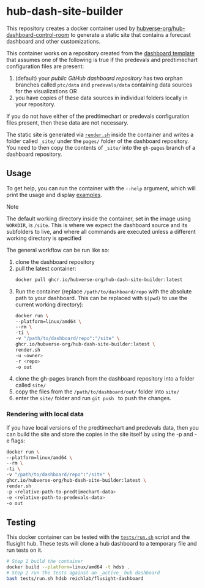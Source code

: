 # hub-dash-site-builder

This repository creates a docker container used by [hubverse-org/hub-dashboard-control-room](https://github.com/hubverse-org/hub-dashboard-control-room)
to generate a static site that contains a forecast dashboard and other
customizations. 

This container works on a repository created from the [dashboard
template](https://github.com/hubverse-org/hub-dashboard-template) that assumes
one of the following is true if the predevals and predtimechart configuration
files are present:

1. (default) your _public GitHub dashboard repository_ has two orphan branches
   called `ptc/data` and `predevals/data` containing data sources for the
   visualizations OR
2. you have copies of these data sources in individual folders locally in your
   repository.

If you do not have either of the predtimechart or predevals configuration files
present, then these data are not necessary.

The static site is generated via [`render.sh`](./render.sh) inside the
container and writes a folder called `_site/` under the `pages/` folder of the
dashboard repository. You need to then copy the contents of `_site/` into the
`gh-pages` branch of a dashboard repository.


## Usage

To get help, you can run the container with the `--help` argument, which will
print the usage and display [examples](examples.md).

> [!NOTE]
>
> The default working directory inside the container, set in the image using `WORKDIR`, is `/site`. This is where we expect the dashboard source and its subfolders to live, and where all commands are executed unless a different working directory is specified

The general workflow can be run like so:

1. clone the dashboard repository
2. pull the latest container:
   ```bash
   docker pull ghcr.io/hubverse-org/hub-dash-site-builder:latest
   ```
4. Run the container (replace `/path/to/dashboard/repo` with the absolute path
   to your dashboard. This can be replaced with `$(pwd)` to use the current
   working directory):
   ```bash
   docker run \
   --platform=linux/amd64 \
   --rm \
   -ti \
   -v "/path/to/dashboard/repo":"/site" \
   ghcr.io/hubverse-org/hub-dash-site-builder:latest \
   render.sh
   -u <owner>
   -r <repo>
   -o out
   ```
5. clone the gh-pages branch from the dashboard repository into a folder called `site/`
6. copy the files from the `/path/to/dashboard/out/` folder into `site/`
7. enter the `site/` folder and run `git push ` to push the changes.

### Rendering with local data

If you have local versions of the predtimechart and predevals data, then you
can build the site and store the copies in the site itself by using the -p and -e
flags:


```bash
docker run \
--platform=linux/amd64 \
--rm \
-ti \
-v "/path/to/dashboard/repo":"/site" \
ghcr.io/hubverse-org/hub-dash-site-builder:latest \
render.sh
-p <relative-path-to-predtimechart-data>
-e <relative-path-to-predevals-data>
-o out
```

## Testing

This docker container can be tested with the [`tests/run.sh`](tests/run.sh) script and
the flusight hub. These tests will clone a hub dashboard to a temporary file and
run tests on it. 


```sh
# Step 1 build the container
docker build --platform=linux/amd64 -t hdsb .
# Step 2 run the tests against an _active_ hub dashboard
bash tests/run.sh hdsb reichlab/flusight-dashboard
```
